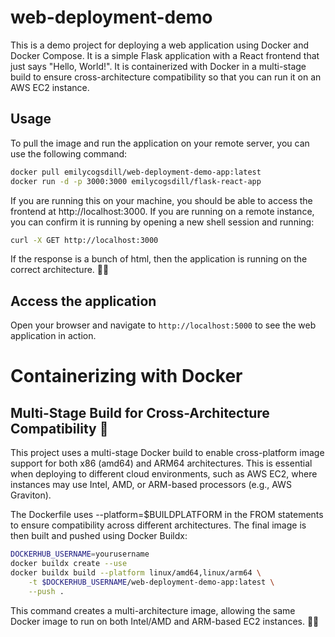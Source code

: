 # web-deployment-demo

This is a demo project for deploying a web application using Docker and Docker Compose. It is a simple Flask application with a React frontend that just says "Hello, World!". It is containerized with Docker in a multi-stage build to ensure cross-architecture compatibility so that you can run it on an AWS EC2 instance.

## Usage

To pull the image and run the application on your remote server, you can use the following command:

```bash
docker pull emilycogsdill/web-deployment-demo-app:latest
docker run -d -p 3000:3000 emilycogsdill/flask-react-app
```

If you are running this on your machine, you should be able to access the frontend at http://localhost:3000. If you are running on a remote instance, you can confirm it is running by opening a new shell session and running:

```bash
curl -X GET http://localhost:3000
```
If the response is a bunch of html, then the application is running on the correct architecture. 💁‍♀️

## Access the application

Open your browser and navigate to `http://localhost:5000` to see the web application in action.

# Containerizing with Docker

## Multi-Stage Build for Cross-Architecture Compatibility 🚀

This project uses a multi-stage Docker build to enable cross-platform image support for both x86 (amd64) and ARM64 architectures. This is essential when deploying to different cloud environments, such as AWS EC2, where instances may use Intel, AMD, or ARM-based processors (e.g., AWS Graviton).

The Dockerfile uses --platform=$BUILDPLATFORM in the FROM statements to ensure compatibility across different architectures. The final image is then built and pushed using Docker Buildx:

```bash
DOCKERHUB_USERNAME=yourusername
docker buildx create --use
docker buildx build --platform linux/amd64,linux/arm64 \
    -t $DOCKERHUB_USERNAME/web-deployment-demo-app:latest \
    --push .
```

This command creates a multi-architecture image, allowing the same Docker image to run on both Intel/AMD and ARM-based EC2 instances. 💁‍♀️



